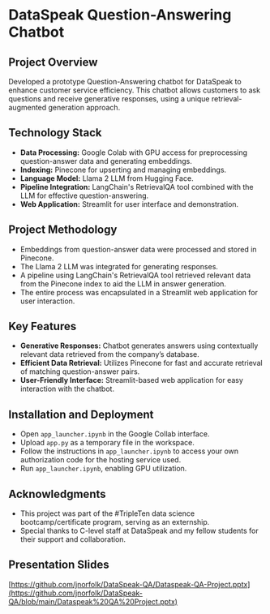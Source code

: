 # DataSpeak Question-Answering Chatbot

## Project Overview
Developed a prototype Question-Answering chatbot for DataSpeak to enhance customer service efficiency. This chatbot allows customers to ask questions and receive generative responses, using a unique retrieval-augmented generation approach.

## Technology Stack
- **Data Processing:** Google Colab with GPU access for preprocessing question-answer data and generating embeddings.
- **Indexing:** Pinecone for upserting and managing embeddings.
- **Language Model:** Llama 2 LLM from Hugging Face.
- **Pipeline Integration:** LangChain's RetrievalQA tool combined with the LLM for effective question-answering.
- **Web Application:** Streamlit for user interface and demonstration.

## Project Methodology
- Embeddings from question-answer data were processed and stored in Pinecone.
- The Llama 2 LLM was integrated for generating responses.
- A pipeline using LangChain's RetrievalQA tool retrieved relevant data from the Pinecone index to aid the LLM in answer generation.
- The entire process was encapsulated in a Streamlit web application for user interaction.

## Key Features
- **Generative Responses:** Chatbot generates answers using contextually relevant data retrieved from the company’s database.
- **Efficient Data Retrieval:** Utilizes Pinecone for fast and accurate retrieval of matching question-answer pairs.
- **User-Friendly Interface:** Streamlit-based web application for easy interaction with the chatbot.

## Installation and Deployment
- Open `app_launcher.ipynb` in the Google Collab interface.
- Upload `app.py` as a temporary file in the workspace.
- Follow the instructions in `app_launcher.ipynb` to access your own authorization code for the hosting service used.
- Run `app_launcher.ipynb`, enabling GPU utilization. 

## Acknowledgments
- This project was part of the #TripleTen data science bootcamp/certificate program, serving as an externship.
- Special thanks to C-level staff at DataSpeak and my fellow students for their support and collaboration.

## Presentation Slides
[https://github.com/jnorfolk/DataSpeak-QA/Dataspeak-QA-Project.pptx](https://github.com/jnorfolk/DataSpeak-QA/blob/main/Dataspeak%20QA%20Project.pptx)
